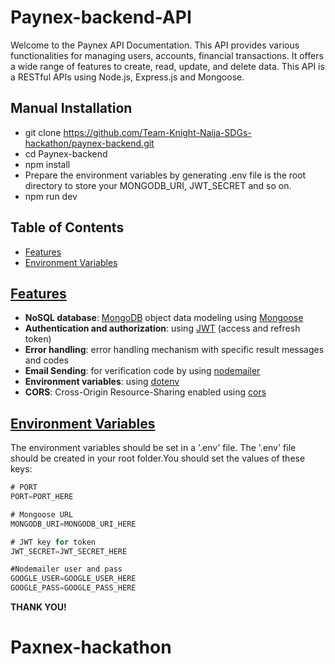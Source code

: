 # Paynex-backend-API


Welcome to the Paynex API Documentation. This API provides various functionalities for managing users, accounts, financial transactions. It offers a wide range of features to create, read, update, and delete data. This API is a RESTful APIs using Node.js, Express.js and Mongoose.


## Manual Installation

- git clone https://github.com/Team-Knight-Naija-SDGs-hackathon/paynex-backend.git
- cd Paynex-backend
- npm install
- Prepare the environment variables by generating .env file is the root directory to store your MONGODB_URI, JWT_SECRET and so on.
- npm run dev



## Table of Contents

- [Features](https://github.com/Team-Knight-Naija-SDGs-hackathon/paynex-backend#features)
- [Environment Variables](https://github.com/Team-Knight-Naija-SDGs-hackathon/paynex-backend#environment-variables)
<!-- - [API Documentation](https://github.com/Team-Knight-Naija-SDGs-hackathon/paynex-backend#api-documentation) -->



## [Features](#features)

- **NoSQL database**: [MongoDB](https://www.mongodb.com/) object data modeling using [Mongoose](https://mongoosejs.com/)
- **Authentication and authorization**: using [JWT](https://jwt.io/) (access and refresh token)
- **Error handling**: error handling mechanism with specific result messages and codes
- **Email Sending**: for verification code by using [nodemailer](https://nodemailer.com/about/)
- **Environment variables**: using [dotenv](https://github.com/motdotla/dotenv)
- **CORS**: Cross-Origin Resource-Sharing enabled using [cors](https://github.com/expressjs/cors)



## [Environment Variables](#environment-variables)

The environment variables should be set in a '.env' file. The '.env' file should be created in your root folder.You should set the values of these keys:

```js
# PORT
PORT=PORT_HERE

# Mongoose URL
MONGODB_URI=MONGODB_URI_HERE

# JWT key for token
JWT_SECRET=JWT_SECRET_HERE

#Nodemailer user and pass
GOOGLE_USER=GOOGLE_USER_HERE
GOOGLE_PASS=GOOGLE_PASS_HERE
```



<!-- ## [API Documentation](#api-documentation)

To view all APIs and learn all the details required for the requests and responses, click on this postman link: https://documenter.getpostman.com/view/26786258/2s9YeBfEXf -->



**THANK YOU!**
# Paxnex-hackathon
